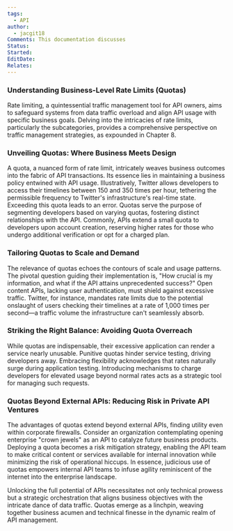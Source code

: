 ```yaml
---
tags:
  - API
author:
  - jacgit18
Comments: This documentation discusses
Status: 
Started: 
EditDate: 
Relates:
---
```

### **Understanding Business-Level Rate Limits (Quotas)**

Rate limiting, a quintessential traffic management tool for API owners, aims to safeguard systems from data traffic overload and align API usage with specific business goals. Delving into the intricacies of rate limits, particularly the subcategories, provides a comprehensive perspective on traffic management strategies, as expounded in Chapter 8.

### **Unveiling Quotas: Where Business Meets Design**

A quota, a nuanced form of rate limit, intricately weaves business outcomes into the fabric of API transactions. Its essence lies in maintaining a business policy entwined with API usage. Illustratively, Twitter allows developers to access their timelines between 150 and 350 times per hour, tethering the permissible frequency to Twitter's infrastructure's real-time state. Exceeding this quota leads to an error. Quotas serve the purpose of segmenting developers based on varying quotas, fostering distinct relationships with the API. Commonly, APIs extend a small quota to developers upon account creation, reserving higher rates for those who undergo additional verification or opt for a charged plan.

### **Tailoring Quotas to Scale and Demand**

The relevance of quotas echoes the contours of scale and usage patterns. The pivotal question guiding their implementation is, "How crucial is my information, and what if the API attains unprecedented success?" Open content APIs, lacking user authentication, must shield against excessive traffic. Twitter, for instance, mandates rate limits due to the potential onslaught of users checking their timelines at a rate of 1,000 times per second—a traffic volume the infrastructure can't seamlessly absorb.

### **Striking the Right Balance: Avoiding Quota Overreach**

While quotas are indispensable, their excessive application can render a service nearly unusable. Punitive quotas hinder service testing, driving developers away. Embracing flexibility acknowledges that rates naturally surge during application testing. Introducing mechanisms to charge developers for elevated usage beyond normal rates acts as a strategic tool for managing such requests.

### **Quotas Beyond External APIs: Reducing Risk in Private API Ventures**

The advantages of quotas extend beyond external APIs, finding utility even within corporate firewalls. Consider an organization contemplating opening enterprise "crown jewels" as an API to catalyze future business products. Deploying a quota becomes a risk mitigation strategy, enabling the API team to make critical content or services available for internal innovation while minimizing the risk of operational hiccups. In essence, judicious use of quotas empowers internal API teams to infuse agility reminiscent of the internet into the enterprise landscape.

Unlocking the full potential of APIs necessitates not only technical prowess but a strategic orchestration that aligns business objectives with the intricate dance of data traffic. Quotas emerge as a linchpin, weaving together business acumen and technical finesse in the dynamic realm of API management. 